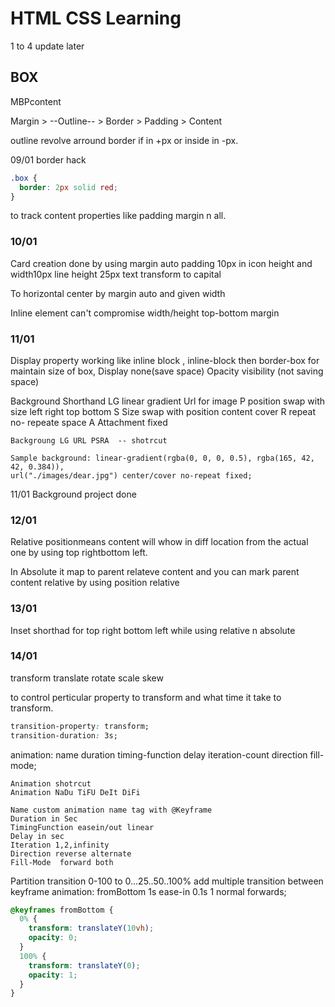 # HTML CSS Learning

1 to 4 update later

## BOX

MBPcontent

Margin > --Outline-- > Border > Padding > Content

outline revolve arround border if in +px or inside in -px.

09/01 border hack

```css
.box {
  border: 2px solid red;
}
```

to track content properties like padding margin n all.

### 10/01

Card creation done by using margin auto padding 10px in icon height and width10px line height 25px text transform to capital

To horizontal center by margin auto and given width

Inline element can't compromise width/height top-bottom margin

### 11/01

Display property working like inline block , inline-block then border-box for maintain size of box,
Display none(save space)
Opacity visibility (not saving space)

Background Shorthand
LG linear gradient
Url for image
P position swap with size left right top bottom
S Size swap with position content cover
R repeat no- repeate space
A Attachment fixed

    Backgroung LG URL PSRA  -- shotrcut

    Sample background: linear-gradient(rgba(0, 0, 0, 0.5), rgba(165, 42, 42, 0.384)),
    url("./images/dear.jpg") center/cover no-repeat fixed;

11/01 Background project done

### 12/01

Relative positionmeans content will whow in diff location from the actual one by using top rightbottom left.

In Absolute it map to parent relateve content
and you can mark parent content relative by using position relative

### 13/01

Inset shorthad for
top right bottom left while using relative n absolute

### 14/01

transform
translate
rotate
scale
skew

to control perticular property to transform and what time it take to transform.

```css
transition-property: transform;
transition-duration: 3s;
```

animation: name duration timing-function delay iteration-count direction fill-mode;

    Animation shotrcut
    Animation NaDu TiFU DeIt DiFi

    Name custom animation name tag with @Keyframe
    Duration in Sec
    TimingFunction easein/out linear
    Delay in sec
    Iteration 1,2,infinity
    Direction reverse alternate
    Fill-Mode  forward both

Partition transition 0-100 to 0...25..50..100% add multiple transition between keyframe
animation: fromBottom 1s ease-in 0.1s 1 normal forwards;

```css
@keyframes fromBottom {
  0% {
    transform: translateY(10vh);
    opacity: 0;
  }
  100% {
    transform: translateY(0);
    opacity: 1;
  }
}
```
